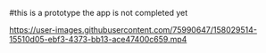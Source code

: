 #this is a prototype the app is not completed yet



https://user-images.githubusercontent.com/75990647/158029514-15510d05-ebf3-4373-bb13-ace47400c659.mp4

